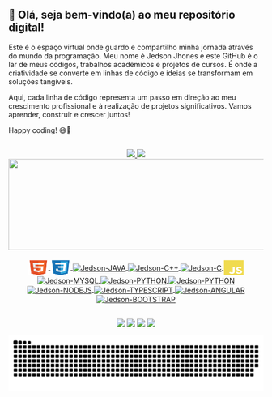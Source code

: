 ## 👋 Olá, seja bem-vindo(a) ao meu repositório digital!
 Este é o espaço virtual onde guardo e compartilho minha jornada através do mundo da programação. Meu nome é Jedson Jhones e este GitHub é o lar de meus códigos, trabalhos acadêmicos e projetos de cursos. É onde a criatividade se converte em linhas de código e ideias se transformam em soluções tangíveis.

  Aqui, cada linha de código representa um passo em direção ao meu crescimento profissional e à realização de projetos significativos. Vamos aprender, construir e crescer juntos!

  Happy coding! 😄🚀
##
<div align="center">
  <a href="https://github.com/jedsonjhones">
  <img height="180em" src="https://github-readme-stats.vercel.app/api?username=jedsonjhones&show_icons=true&theme=radical&include_all_commits=true&count_private=true"/>
  <img height="180em" src="https://github-readme-stats.vercel.app/api/top-langs/?username=jedsonjhones&layout=compact&langs_count=7&theme=radical"/>
    <img src="https://github-readme-streak-stats.herokuapp.com?user=jedsonjhones&theme=radical&mode=weekly" width="720" height="180em">

</div>
 <div align="center" style="display: inline_block"><br>

  <img align="center" alt="Jedson-HTML" height="30" width="40" src="https://raw.githubusercontent.com/devicons/devicon/master/icons/html5/html5-original.svg">
  <img align="center" alt="Jedson-CSS" height="30" width="40" src="https://raw.githubusercontent.com/devicons/devicon/master/icons/css3/css3-original.svg">
 <img align="center" alt="Jedson-JAVA" height="30" width="40" src="https://cdn.jsdelivr.net/gh/devicons/devicon/icons/java/java-plain.svg">
 <img align="center" alt="Jedson-C++" height="30" width="40" src="https://cdn.jsdelivr.net/gh/devicons/devicon/icons/cplusplus/cplusplus-original.svg">
 <img align="center" alt="Jedson-C" height="30" width="40" src="https://cdn.jsdelivr.net/gh/devicons/devicon/icons/csharp/csharp-original.svg">
 <img align="center" alt="Jedson-JS" height="30" width="40" src="https://raw.githubusercontent.com/devicons/devicon/master/icons/javascript/javascript-plain.svg">
  <img align="center" alt="Jedson-MYSQL" height="30" width="40" src="https://cdn.jsdelivr.net/gh/devicons/devicon/icons/mysql/mysql-original.svg">
  <img align="center" alt="Jedson-PYTHON" height="30" width="40" src="https://cdn.jsdelivr.net/gh/devicons/devicon/icons/python/python-original.svg">
  <img align="center" alt="Jedson-PYTHON" height="30" width="40" src="https://cdn.jsdelivr.net/gh/devicons/devicon/icons/react/react-original.svg">
   <img align="center" alt="Jedson-NODEJS" height="30" width="40" src="https://cdn.jsdelivr.net/gh/devicons/devicon/icons/nodejs/nodejs-original-wordmark.svg">
   <img align="center" alt="Jedson-TYPESCRIPT" height="30" width="40" src="https://cdn.jsdelivr.net/gh/devicons/devicon/icons/typescript/typescript-original.svg">
   <img align="center" alt="Jedson-ANGULAR" height="30" width="40" src="https://cdn.jsdelivr.net/gh/devicons/devicon/icons/angularjs/angularjs-original.svg">
   <img align="center" alt="Jedson-BOOTSTRAP" height="30" width="40" src="https://cdn.jsdelivr.net/gh/devicons/devicon/icons/bootstrap/bootstrap-original-wordmark.svg">
 </div>

  ##
 <div align="center"> 
    <a href="https://www.linkedin.com/in/jedson-jhones-9214121b6/" target="_blank"><img src="https://img.shields.io/badge/-LinkedIn-%230077B5?style=for-the-badge&logo=linkedin&logoColor=white" target="_blank"></a>
  <a href="" target="_blank"><img src="https://img.shields.io/badge/-Instagram-%23E4405F?style=for-the-badge&logo=instagram&logoColor=white" target="_blank"></a>
 <a href="" target="_blank"><img src="https://img.shields.io/badge/Discord-7289DA?style=for-the-badge&logo=discord&logoColor=white" target="_blank"></a> 
  <a href = "mailto:jhoni.palmera5@gmail.com"><img src="https://img.shields.io/badge/-Gmail-%23333?style=for-the-badge&logo=gmail&logoColor=white" target="_blank"></a>
 
  ![Snake animation](https://github.com/jedsonjhones/jedsonjhones/blob/output/github-contribution-grid-snake-dark.svg)
 
</div>
